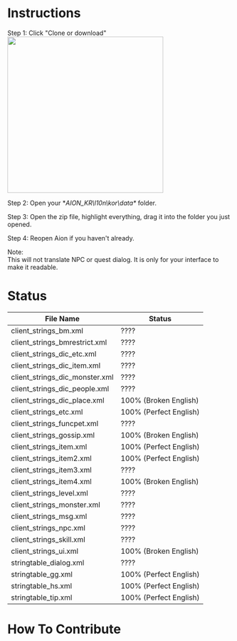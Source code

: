 # Instructions

Step 1: Click "Clone or download"  
<img src="https://camo.githubusercontent.com/5ccb1582429e670280762b4cc4a259b143e32b1e/68747470733a2f2f7075752e73682f7a345859482f316434393430623832622e706e67" width="350"/>

Step 2: Open your **AION_KR\l10n\kor\data\** folder.  

Step 3: Open the zip file, highlight everything, drag it into the folder you just opened.  

Step 4: Reopen Aion if you haven't already.  

Note:  
This will not translate NPC or quest dialog.  It is only for your interface to make it readable.  

# Status 

File Name | Status
-------------------------- | --------------------------  
client_strings_bm.xml | ????  
client_strings_bmrestrict.xml | ????  
client_strings_dic_etc.xml | ????  
client_strings_dic_item.xml | ????  
client_strings_dic_monster.xml | ????  
client_strings_dic_people.xml | ????  
client_strings_dic_place.xml | 100% (Broken English)  
client_strings_etc.xml | 100% (Perfect English)  
client_strings_funcpet.xml | ????  
client_strings_gossip.xml | 100% (Broken English)  
client_strings_item.xml | 100% (Perfect English)  
client_strings_item2.xml | 100% (Perfect English) 
client_strings_item3.xml | ????  
client_strings_item4.xml | 100% (Broken English)  
client_strings_level.xml | ????  
client_strings_monster.xml | ????  
client_strings_msg.xml | ????  
client_strings_npc.xml | ????  
client_strings_skill.xml | ????  
client_strings_ui.xml | 100% (Broken English)  
stringtable_dialog.xml | ????  
stringtable_gg.xml | 100% (Perfect English)  
stringtable_hs.xml | 100% (Perfect English)  
stringtable_tip.xml | 100% (Perfect English)  

# How To Contribute
